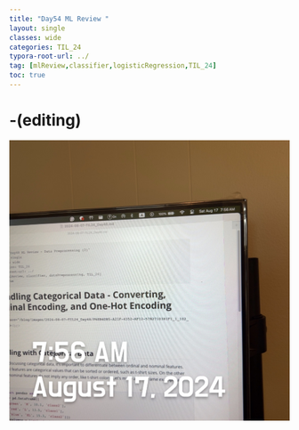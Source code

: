 ```yaml
---
title: "Day54 ML Review "
layout: single
classes: wide
categories: TIL_24
typora-root-url: ../
tag: [mlReview,classifier,logisticRegression,TIL_24]
toc: true 
---
```


# -(editing)

![EA0B6E3A-317F-4054-931E-F2787C19249E](/images/2024-08-17-TIL24_Day54/EA0B6E3A-317F-4054-931E-F2787C19249E.jpeg)

<br><br>

